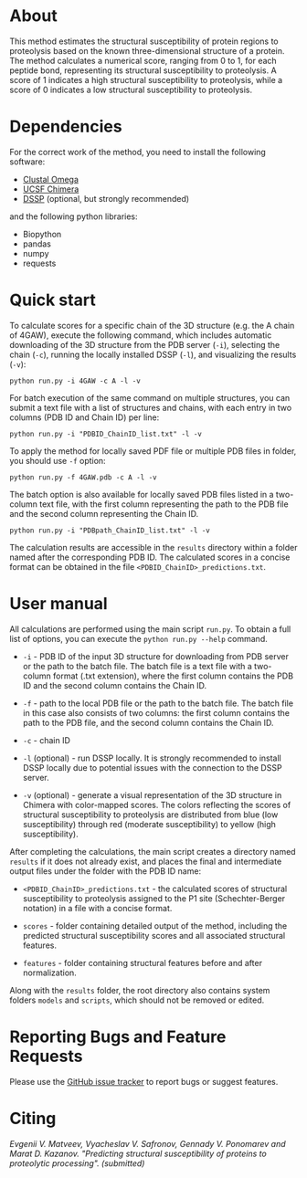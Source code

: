 # About
This method estimates the structural susceptibility of protein regions to proteolysis based on the known three-dimensional structure of a protein. The method calculates a numerical score, ranging from 0 to 1, for each peptide bond, representing its structural susceptibility to proteolysis. A score of 1 indicates a high structural susceptibility to proteolysis, while a score of 0 indicates a low structural susceptibility to proteolysis.

# Dependencies
For the correct work of the method, you need to install the following software:
* [Clustal Omega](http://www.clustal.org/omega/)
* [UCSF Chimera](https://github.com/insilichem/pychimera/blob/master/docs/install.rst)
* [DSSP](https://github.com/PDB-REDO/dssp) (optional, but strongly recommended)

and the following python libraries:

* Biopython
* pandas
* numpy
* requests

# Quick start

To calculate scores for a specific chain of the 3D structure (e.g. the A chain of 4GAW), execute the following command, which includes automatic downloading of the 3D structure from the PDB server (`-i`), selecting the chain (`-c`), running the locally installed DSSP (`-l`), and visualizing the results (`-v`):

```python run.py -i 4GAW -c A -l -v```

For batch execution of the same command on multiple structures, you can submit a text file with a list of structures and chains, with each entry in two columns (PDB ID and Chain ID) per line:

```python run.py -i "PDBID_ChainID_list.txt" -l -v```

To apply the method for locally saved PDF file or multiple PDB files in folder, you should use `-f` option:

```python run.py -f 4GAW.pdb -c A -l -v```

The batch option is also available for locally saved PDB files listed in a two-column text file, with the first column representing the path to the PDB file and the second column representing the Chain ID.

```python run.py -i "PDBpath_ChainID_list.txt" -l -v```

The calculation results are accessible in the `results` directory within a folder named after the corresponding PDB ID. The calculated scores in a concise format can be obtained in the file `<PDBID_ChainID>_predictions.txt`.

# User manual

All calculations are performed using the main script `run.py`. To obtain a full list of options, you can execute the `python run.py --help` command.

* `-i` - PDB ID of the input 3D structure for downloading from PDB server or the path to the batch file. The batch file is a text file with a two-column format (.txt extension), where the first column contains the PDB ID and the second column contains the Chain ID.

* `-f` - path to the local PDB file or the path to the batch file. The batch file in this case also consists of two columns: the first column contains the path to the PDB file, and the second column contains the Chain ID.

* `-c` - chain ID

* `-l` (optional) - run DSSP locally. It is strongly recommended to install DSSP locally due to potential issues with the connection to the DSSP server.

* `-v` (optional) - generate a visual representation of the 3D structure in Chimera with color-mapped scores. The colors reflecting the scores of structural susceptibility to proteolysis are distributed from blue (low susceptibility) through red (moderate susceptibility) to yellow (high susceptibility).

After completing the calculations, the main script creates a directory named `results` if it does not already exist, and places the final and intermediate output files under the folder with the PDB ID name:

* `<PDBID_ChainID>_predictions.txt` - the calculated scores of structural susceptibility to proteolysis assigned to the P1 site (Schechter-Berger notation) in a file with a concise format.

* `scores` - folder containing detailed output of the method, including the predicted structural susceptibility scores and all associated structural features.

* `features` - folder containing structural features before and after normalization.

Along with the `results` folder, the root directory also contains system folders `models` and `scripts`, which should not be removed or edited.
 

# Reporting Bugs and Feature Requests
Please use the [GitHub issue tracker](https://github.com/KazanovLab/ProteolysisStructuralPrediction/issues) to report bugs or suggest features.

# Citing
_Evgenii V. Matveev, Vyacheslav V. Safronov, Gennady V. Ponomarev and Marat D. Kazanov. "Predicting structural susceptibility of proteins to proteolytic processing". (submitted)_